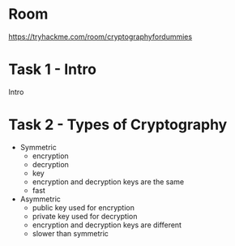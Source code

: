 # Room
https://tryhackme.com/room/cryptographyfordummies

# Task 1 - Intro
Intro

# Task 2 - Types of Cryptography
* Symmetric
  * encryption
  * decryption
  * key
  * encryption and decryption keys are the same
  * fast
* Asymmetric
  * public key used for encryption
  * private key used for decryption
  * encryption and decryption keys are different
  * slower than symmetric